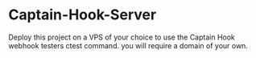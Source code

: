 # Captain-Hook-Server

Deploy this project on a VPS of your choice to use the Captain Hook webhook testers ctest command. you will require a domain of your own.
